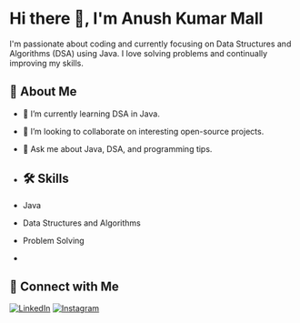
# Hi there 👋, I'm Anush Kumar Mall

I'm passionate about coding and currently focusing on Data Structures and Algorithms (DSA) using Java. I love solving problems and continually improving my skills.

## 🚀 About Me
- 🌱 I’m currently learning DSA in Java.
- 🤝 I’m looking to collaborate on interesting open-source projects.
- 💬 Ask me about Java, DSA, and programming tips.

- ## 🛠️ Skills
- Java
- Data Structures and Algorithms
- Problem Solving
- 

## 🔗 Connect with Me
[![LinkedIn](https://img.icons8.com/ios-filled/50/0077B5/linkedin.png)](https://www.linkedin.com/in/anush-kumar-mall-433547300?utm_source=share&utm_campaign=share_via&utm_content=profile&utm_medium=android_app)
[![Instagram](https://img.icons8.com/ios-filled/50/000000/instagram-new.png)](https://www.instagram.com/anushkumar13?igsh=NWc5a3VwbHN3bzZ0)

